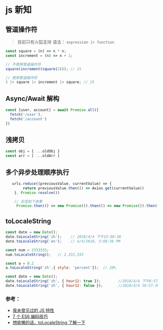 # js 新知

## 管道操作符

> 目前只有火狐支持
> 语法： `expression |> function`

``` js
const square = (n) => n * n;
const increment = (n) => n + 1;

// 不使用管道操作符
square(increment(square(2))); // 25

// 使用管道操作符
2 |> square |> increment |> square; // 25
```

## Async/Await 解构

``` js
const [user, account] = await Promise.all([
  fetch('/user'),
  fetch('/account')
])
```

## 浅拷贝

``` js
const obj = { ...oldObj }
const arr = [ ...oldArr ]
```

## 多个异步处理顺序执行

``` js
   urls.reduce((previousValue, currentValue) => {
        return previousValue.then(() => Axios.get(currentValue))
    }, Promise.resolve())

    // 实现如下效果
     Promise.then(() => new Promise()).then(() => new Promise()).then(() => ...)
```

## toLocaleString

``` js
const date = new Date();
date.toLocaleString('zh');    // 2018/4/4 下午15:08:38
date.toLocaleString('en');    // 4/4/2018, 3:08:38 PM

const num = 2333333;
num.toLocaleString();   // 2,333,333

const a = 0.2
a.toLocaleString('zh',{ style: 'percent'});  // 20%

const date = new Date();
date.toLocaleString('zh', { hour12: true });        //2018/4/4 下午6:57:36
date.toLocaleString('zh', { hour12: false });       //2018/4/4 18:57:36

```

### 参考：
- [我未曾见过的 JS 特性](https://juejin.im/post/5a723216f265da3e2e62d0a5?utm_source=gold_browser_extension)
- [7 个 ES6 编码技巧](https://juejin.im/entry/5a6c2f3f518825732d7fd5ca?utm_source=gold_browser_extension)
- [想偷懒的话，toLocaleString 了解一下](https://juejin.im/post/5ac472016fb9a028c22afa9d)